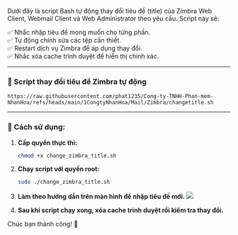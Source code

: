 
Dưới đây là script Bash tự động thay đổi tiêu đề (title) của Zimbra Web Client, Webmail Client và Web Administrator theo yêu cầu. Script này sẽ:  

✅ Nhắc nhập tiêu đề mong muốn cho từng phần.  
✅ Tự động chỉnh sửa các tệp cần thiết.  
✅ Restart dịch vụ Zimbra để áp dụng thay đổi.  
✅ Nhắc xóa cache trình duyệt để hiển thị chính xác.  

---

### **📜 Script thay đổi tiêu đề Zimbra tự động**
```
https://raw.githubusercontent.com/phat1235/Cong-ty-TNHH-Phan-mem-NhanHoa/refs/heads/main/1CongtyNhanHoa/Mail/Zimbra/changetitle.sh
```
---

### **📌 Cách sử dụng:**


1. **Cấp quyền thực thi:**
   ```bash
   chmod +x change_zimbra_title.sh
   ```

2. **Chạy script với quyền root:**
   ```bash
   sudo ./change_zimbra_title.sh
   ```

3. **Làm theo hướng dẫn trên màn hình để nhập tiêu đề mới.**
![](https://img001.prntscr.com/file/img001/GhdO1D_6QtKFqaVdu0bSNg.png)
4. **Sau khi script chạy xong, xóa cache trình duyệt rồi kiểm tra thay đổi.**  

Chúc bạn thành công! 🚀
